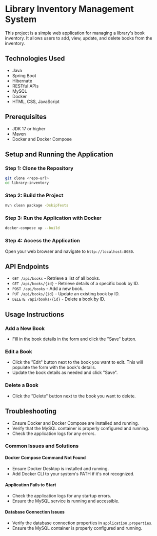 # Library Inventory Management System

This project is a simple web application for managing a library's book inventory. It allows users to add, view, update, and delete books from the inventory.

## Technologies Used
- Java
- Spring Boot
- Hibernate
- RESTful APIs
- MySQL
- Docker
- HTML, CSS, JavaScript

## Prerequisites
- JDK 17 or higher
- Maven
- Docker and Docker Compose

## Setup and Running the Application

### Step 1: Clone the Repository
```bash
git clone <repo-url>
cd library-inventory
````
### Step 2: Build the Project
```bash
mvn clean package -DskipTests
````
### Step 3: Run the Application with Docker
```bash
docker-compose up --build
````
### Step 4: Access the Application
Open your web browser and navigate to `http://localhost:8080`.

## API Endpoints
- `GET /api/books` - Retrieve a list of all books.
- `GET /api/books/{id}` - Retrieve details of a specific book by ID.
- `POST /api/books` - Add a new book.
- `PUT /api/books/{id}` - Update an existing book by ID.
- `DELETE /api/books/{id}` - Delete a book by ID.

## Usage Instructions
### Add a New Book
- Fill in the book details in the form and click the "Save" button.

### Edit a Book
- Click the "Edit" button next to the book you want to edit. This will populate the form with the book's details.
- Update the book details as needed and click "Save".

### Delete a Book
- Click the "Delete" button next to the book you want to delete.

## Troubleshooting
- Ensure Docker and Docker Compose are installed and running.
- Verify that the MySQL container is properly configured and running.
- Check the application logs for any errors.

### Common Issues and Solutions
#### Docker Compose Command Not Found
- Ensure Docker Desktop is installed and running.
- Add Docker CLI to your system's PATH if it's not recognized.

#### Application Fails to Start
- Check the application logs for any startup errors.
- Ensure the MySQL service is running and accessible.

#### Database Connection Issues
- Verify the database connection properties in `application.properties`.
- Ensure the MySQL container is properly configured and running.
